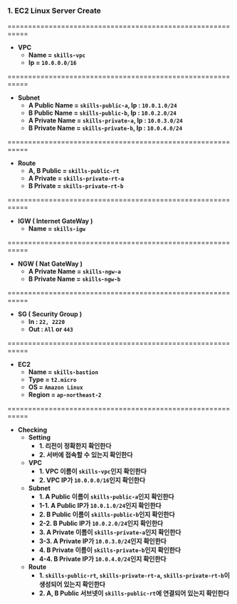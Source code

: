 ### 1. EC2 Linux Server Create
===========================================================

* **VPC**
  * **Name = `skills-vpc`**
  * **Ip = `10.0.0.0/16`**
 
===========================================================

* **Subnet**
  * **A Public Name = `skills-public-a`, Ip : `10.0.1.0/24`**
  * **B Public Name = `skills-public-b`, Ip : `10.0.2.0/24`**
  * **A Private Name = `skills-private-a`, Ip : `10.0.3.0/24`**
  * **B Private Name = `skills-private-b`, Ip : `10.0.4.0/24`**
 
===========================================================

* **Route**
  * **A, B Public = `skills-public-rt`**
  * **A Private = `skills-private-rt-a`**
  * **B Private = `skills-private-rt-b`**

===========================================================

* **IGW ( Internet GateWay )**
  * **Name = `skills-igw`**
 
===========================================================

* **NGW ( Nat GateWay )**
  * **A Private Name = `skills-ngw-a`**
  * **B Private Name = `skills-ngw-b`**
 
===========================================================

* **SG ( Security Group )**
  * **In : `22, 2220`**
  * **Out : `All` or `443`**
 
===========================================================

* **EC2**
  * **Name = `skills-bastion`**
  * **Type = `t2.micro`**
  * **OS = `Amazon Linux`**
  * **Region = `ap-northeast-2`**
 
===========================================================

* **Checking**
  * **Setting**
    * **1. 리전이 정확한지 확인한다**
    * **2. 서버에 접속할 수 있는지 확인한다**
  * **VPC**
    * **1. VPC 이름이 `skills-vpc`인지 확인한다**
    * **2. VPC IP가 `10.0.0.0/16`인지 확인한다**
  * **Subnet**
    * **1. A Public 이름이 `skills-public-a`인지 확인한다**
    * **1-1. A Public IP가 `10.0.1.0/24`인지 확인한다**
    * **2. B Public 이름이 `skills-public-b`인지 확인한다**
    * **2-2. B Public IP가 `10.0.2.0/24`인지 확인한다**
    * **3. A Private 이름이 `skills-private-a`인지 확인한다**
    * **3-3. A Private IP가 `10.0.3.0/24`인지 확인한다**
    * **4. B Private 이름이 `skills-private-b`인지 확인한다**
    * **4-4. B Private IP가 `10.0.4.0/24`인지 확인한다**
  * **Route**
    * **1. `skills-public-rt`, `skills-private-rt-a`, `skills-private-rt-b`이 생성되어 있는지 확인한다**
    * **2. A, B Public 서브넷이 `skills-public-rt`에 연결되어 있는지 확인한다**
